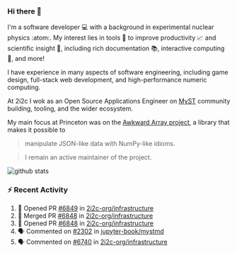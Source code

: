### Hi there 👋 

I'm a software developer 💻 with a background in experimental nuclear physics :atom:. My interest lies in tools :wrench: to improve productivity :chart_with_upwards_trend: and scientific insight :telescope:, including rich documentation 📚, interactive computing 🧮, and more! 

I have experience in many aspects of software engineering, including game design, full-stack web development, and high-performance numeric computing. 

At 2i2c I wok as an Open Source Applications Engineer on [MyST](https://github.com/jupyter-book/mystmd) community building, tooling, and the wider ecosystem. 

My main focus at Princeton was on the [Awkward Array project](awkward-array.org/), a library that makes it possible to 
> manipulate JSON-like data with NumPy-like idioms.

> I remain an active maintainer of the project. 

![github stats](https://github-readme-stats.vercel.app/api?username=agoose77&show_icons=true&hide_rank=true&hide_title=true&bg_color=30,e76445,904e95&text_color=efe3ec&icon_color=efe3ec)
<!--
**agoose77/agoose77** is a ✨ _special_ ✨ repository because its `README.md` (this file) appears on your GitHub profile.

Here are some ideas to get you started:

- 🔭 I’m currently working on ...
- 🌱 I’m currently learning ...
- 👯 I’m looking to collaborate on ...
- 🤔 I’m looking for help with ...
- 💬 Ask me about ...
- 📫 How to reach me: ...
- 😄 Pronouns: ...
- ⚡ Fun fact: ...
-->

### :zap: Recent Activity

<!--START_SECTION:activity-->
1. 💪 Opened PR [#6849](https://github.com/2i2c-org/infrastructure/pull/6849) in [2i2c-org/infrastructure](https://github.com/2i2c-org/infrastructure)
2. 🎉 Merged PR [#6848](https://github.com/2i2c-org/infrastructure/pull/6848) in [2i2c-org/infrastructure](https://github.com/2i2c-org/infrastructure)
3. 💪 Opened PR [#6848](https://github.com/2i2c-org/infrastructure/pull/6848) in [2i2c-org/infrastructure](https://github.com/2i2c-org/infrastructure)
4. 🗣 Commented on [#2302](https://github.com/jupyter-book/mystmd/issues/2302#issuecomment-3355218613) in [jupyter-book/mystmd](https://github.com/jupyter-book/mystmd)
5. 🗣 Commented on [#6740](https://github.com/2i2c-org/infrastructure/issues/6740#issuecomment-3352960777) in [2i2c-org/infrastructure](https://github.com/2i2c-org/infrastructure)
<!--END_SECTION:activity-->
